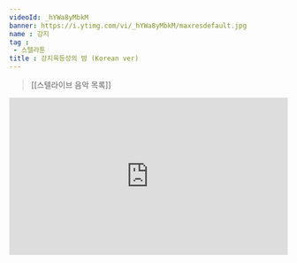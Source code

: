 ```yaml
---
videoId: _hYWa8yMbkM
banner: https://i.ytimg.com/vi/_hYWa8yMbkM/maxresdefault.jpg
name : 강지
tag : 
 - 스텔라툰
title : 강지육등성의 밤 (Korean ver)
---
```

> [[스텔라이브 음악 목록]]
<div style="position:relative;width:100%;padding-bottom:56.25%"><iframe style="width:100%;height:100%; position:absolute"  src="https://www.youtube.com/embed/_hYWa8yMbkM"  frameborder="0" allow="accelerometer; autoplay; clipboard-write; encrypted-media; gyroscope; picture-in-picture; web-share" allowfullscreen></iframe></div>